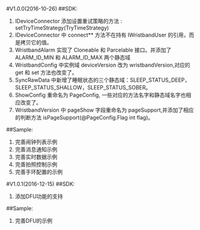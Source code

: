 #V1.0.0(2016-10-26)
##SDK:
1. IDeviceConnector 添加设置重试策略的方法 : setTryTimeStrategy(TryTimeStrategy)
2. IDeviceConnector 中 connect** 方法不在持有 IWristbandUser 的引用，而是拷贝它的值。
3. WristbandAlarm 实现了 Cloneable 和 Parcelable 接口。并添加了 ALARM_ID_MIN 和 ALARM_ID_MAX 两个静态域
4. WristbandConfig 中实例域 deviceVersion 改为 wristbandVersion,对应的 get 和 set 方法也改变了。
5. SyncRawData 中新增了睡眠状态的三个静态域：SLEEP_STATUS_DEEP，SLEEP_STATUS_SHALLOW，SLEEP_STATUS_SOBER。
6. ShowConfig 重命名为 PageConfig, 一些对应的方法名字和静态域名字也相应改变了。
7. WristbandVersion 中 pageShow 字段重命名为 pageSupport,并添加了相应的判断方法 isPageSupport(@PageConfig.Flag int flag)。

##Sample:
1. 完善闹钟列表示例
2. 完善消息通知示例
3. 完善实时数据示例
4. 完善拍照控制示例
5. 完善手环配置的示例


#V1.0.1(2016-12-15)
##SDK:
1. 添加DFU功能的支持

##Sample:
1. 完善DFU的示例


